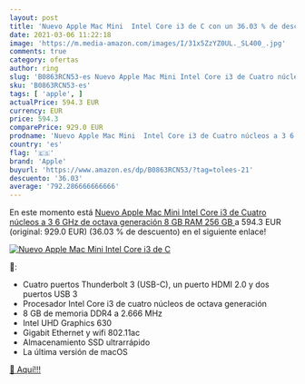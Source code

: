 ```yaml
---
layout: post
title: 'Nuevo Apple Mac Mini  Intel Core i3 de C con un 36.03 % de descuento'
date: 2021-03-06 11:22:18
image: 'https://m.media-amazon.com/images/I/31x5ZzYZ0UL._SL400_.jpg'
comments: true
category: ofertas
author: ring
slug: 'B0863RCN53-es Nuevo Apple Mac Mini Intel Core i3 de Cuatro núcleos a 3 6...'
sku: 'B0863RCN53-es'
tags: [ 'apple', ]
actualPrice: 594.3 EUR
currency: EUR
price: 594.3
comparePrice: 929.0 EUR
prodname: 'Nuevo Apple Mac Mini  Intel Core i3 de Cuatro núcleos a 3 6 GHz de octava generación  8 GB RAM  256 GB '
country: 'es'
flag: '🇪🇸'
brand: 'Apple'
buyurl: 'https://www.amazon.es/dp/B0863RCN53/?tag=tolees-21'
descuento: '36.03'
average: '792.286666666666'
---
```


En este momento está [Nuevo Apple Mac Mini  Intel Core i3 de Cuatro núcleos a 3 6 GHz de octava generación  8 GB RAM  256 GB ](https://www.amazon.es/dp/B0863RCN53/?tag=tolees-21) a 594.3 EUR (original: 929.0 EUR) (36.03 %  de descuento) en el siguiente enlace!

[![Nuevo Apple Mac Mini  Intel Core i3 de C](https://m.media-amazon.com/images/I/31x5ZzYZ0UL._SL400_.jpg)](https://www.amazon.es/dp/B0863RCN53/?tag=tolees-21)

🔎:

- Cuatro puertos Thunderbolt 3 (USB-C), un puerto HDMI 2.0 y dos puertos USB 3
- Procesador Intel Core i3 de cuatro núcleos de octava generación
- 8 GB de memoria DDR4 a 2.666 MHz
- Intel UHD Graphics 630
- Gigabit Ethernet y wifi 802.11ac
- Almacenamiento SSD ultrarrápido
- La última versión de macOS

[🛒 Aquí!!!](https://www.amazon.es/dp/B0863RCN53/?tag=tolees-21)
